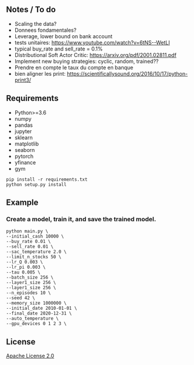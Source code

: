 ## Notes / To do

* Scaling the data?
* Donnees fondamentales?
* Leverage, lower bound on bank account
* tests unitaires: https://www.youtube.com/watch?v=6tNS--WetLI
* typical buy_rate and sell_rate = 0.1%
* Distributional Soft Actor Critic: https://arxiv.org/pdf/2001.02811.pdf
* Implement new buying strategies: cyclic, random, trained??
* Prendre en compte le taux du compte en banque
* bien aligner les print: https://scientificallysound.org/2016/10/17/python-print3/

## Requirements

* Python>=3.6
* numpy
* pandas
* jupyter
* sklearn
* matplotlib
* seaborn
* pytorch
* yfinance
* gym

```shell
pip install -r requirements.txt
python setup.py install
```
 ## Example 
 ### __Create a model__, train it, and save the trained model.

```shell
python main.py \
--initial_cash 10000 \
--buy_rate 0.01 \
--sell_rate 0.01 \
--sac_temperature 2.0 \
--limit_n_stocks 50 \
--lr_Q 0.003 \
--lr_pi 0.003 \
--tau 0.005 \
--batch_size 256 \
--layer1_size 256 \
--layer1_size 256 \
--n_episodes 10 \
--seed 42 \
--memory_size 1000000 \
--initial_date 2010-01-01 \
--final_date 2020-12-31 \
--auto_temperature \
--gpu_devices 0 1 2 3 \
```
## License
[Apache License 2.0](https://github.com/MatthieuSarkis/stock/blob/master/LICENSE)
